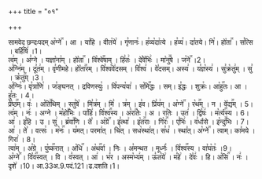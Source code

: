 +++
title = "०१"

+++


  
सामवेद छन्दःपदम्
अ꣡ग्ने꣢꣯ । आ । या꣣हि । वीत꣡ये꣢ । गृ꣣णानः꣢। ह꣣व्य꣡दा꣢त्ये । ह꣣व्य꣢। दा꣣तये। नि꣢। हो꣡ता꣢꣯ । स꣣त्सि । बर्हि꣡षि꣢ ।1।  
त्व꣢म् । अ꣣ग्ने । यज्ञा꣡ना꣢म् । हो꣡ता꣢꣯ । वि꣡श्वे꣢꣯षाम् । हि꣣तः꣢ । दे꣣वे꣡भिः꣢ । मा꣡नु꣢꣯षे । ज꣡ने꣢꣯ ।2।  
अ꣣ग्नि꣢म् । दू꣣त꣢म् । वृ꣣णीमहे। हो꣡ता꣢꣯रम् । वि꣣श्व꣡वे꣢दसम् । वि꣣श्व꣢ । वे꣣दसम्। अस्य꣢ । य꣣ज्ञ꣡स्य꣢ । सु꣣क्र꣡तु꣢म् । सु꣣ । क्र꣡तु꣢꣯म् ।3।  
अ꣣ग्निः꣢। वृ꣣त्रा꣡णि꣢ । ज꣣ङ्घनत् । द्रविणस्युः꣢ । वि꣣पन्य꣡या꣢ । स꣡मि꣢꣯द्धः । सम्। इ꣣द्धः । शुक्रः꣢। आ꣡हु꣢꣯तः। आ । हु꣣तः । 4।  
प्रे꣡ष्ठ꣢꣯म्। वः꣢ । अ꣡ति꣢꣯थिम् । स्तु꣣षे꣢ । मि꣣त्र꣢म् । मि꣣ । त्र꣢म् । इ꣣व। प्रि꣣य꣢म् । अ꣡ग्ने꣢꣯ । र꣡थ꣢꣯म् । न । वे꣡द्य꣢꣯म् । 5।  
त्व꣢म् । नः꣢ । अग्ने । म꣡हो꣢꣯भिः । पा꣣हि꣢। वि꣡श्व꣢꣯स्य । अ꣡रा꣢꣯तेः । अ । रा꣣तेः । उत꣢ । द्वि꣣षः꣢ । म꣡र्त्य꣢꣯स्य । 6।  
आ꣢ । इ꣣हि । उ । सु꣢ । ब्र꣡वा꣢꣯णि । ते꣣ । अ꣡ग्रे꣢꣯ । इ꣣त्था꣢ । इ꣡त꣢꣯राः । गि꣡रः꣢꣯ । ए꣣भिः꣢ । व꣣र्धासे । इ꣡न्दु꣢꣯भिः । 7।  
आ꣢ । ते꣣ । वत्सः꣢ । म꣡नः꣢꣯ । य꣣मत्। परमा꣢त् । चि꣣त् । सध꣡स्था꣢त्। स꣣ध꣢ । स्था꣣त्। अ꣡ग्ने꣢꣯ । त्वाम्। का꣣मये । गिरा꣢ । 8।  
त्वा꣢म् । अ꣣ग्रे । पु꣡ष्क꣢꣯रात् । अ꣡धि꣢꣯ । अ꣡थ꣢꣯र्वा । निः । अ꣣मन्थत । मूर्ध्नः꣢ । वि꣡श्व꣢꣯स्य । वा꣣घ꣡तः꣢ ।9।  
अ꣡ग्ने꣢꣯ । वि꣡व꣢꣯स्वत् । वि । व꣣स्वत् । आ꣢ । भ꣣र । अस्म꣡भ्य꣢म् । ऊ꣣त꣡ये꣢ । म꣣हे꣢ । दे꣣वः꣢ । हि। अ꣡सि꣢꣯ । नः꣢ । दृशे꣢ ।10।
आ.33अ.9.पदं.121।ढ.दशति।1।  
